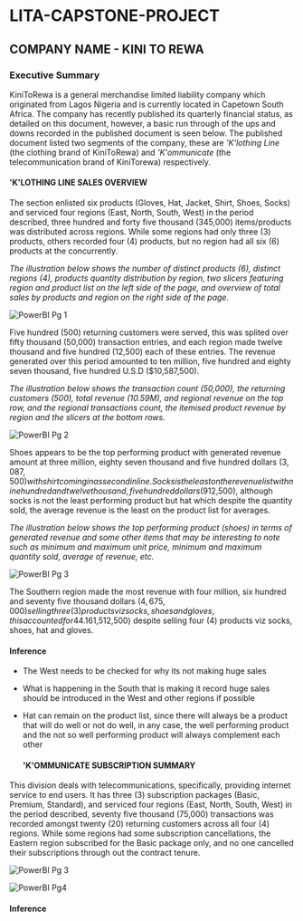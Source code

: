 # LITA-CAPSTONE-PROJECT
## COMPANY NAME - KINI TO REWA
### Executive Summary
KiniToRewa is a general merchandise limited liability company which originated from Lagos Nigeria and is currently located in Capetown South Africa.
The company has recently published its quarterly financial status, as detailed on this document, however, a basic run through of the ups and downs recorded in the published document is seen below.
The published document listed two segments of the company, these are *'K'lothing Line* (the clothing brand of KiniToRewa) and *'K'ommunicate* (the telecommunication brand of KiniTorewa) respectively. 

#### 'K'LOTHING LINE SALES OVERVIEW
The section enlisted six products (Gloves, Hat, Jacket, Shirt, Shoes, Socks) and serviced four regions (East, North, South, West) in the period described, three hundred and forty five thousand (345,000) items/products was distributed across regions. While some regions had only three (3) products, others recorded four (4) products, but no region had all six (6) products at the concurrently.

*The illustration below shows the number of distinct products (6), distinct regions (4), products quantity distribution by region, two slicers featuring region and product list on the left side of the page, and overview of total sales by products and region on the right side of the page.*

![PowerBI Pg 1](https://github.com/user-attachments/assets/24b5f0f2-87ff-4392-8f31-e3e9f2d9cc75)

Five hundred (500) returning customers were served, this was splited over fifty thousand (50,000) transaction entries, and each region made twelve thousand and five hundred (12,500) each of these entries. The revenue generated over this period amounted to ten million, five hundred and eighty seven thousand, five hundred U.S.D ($10,587,500).

*The illustration below shows the transaction count (50,000), the returning customers (500), total revenue (10.59M), and regional revenue on the top row, and the regional transactions count, the itemised product revenue by region and the slicers at the bottom rows.*

![PowerBI Pg 2](https://github.com/user-attachments/assets/b5e0a374-a68a-42af-82f5-c8dc59d5e6f5)

Shoes appears to be the top performing product with generated revenue amount at three million, eighty seven thousand and five hundred dollars ($3,087,500) with shirt coming in as second in line. Socks is the least on the revenue list with nine hundred and twelve thousand, five hundred dollars ($912,500), although socks is not the least performing product but hat which despite the quantity sold, the average revenue is the least on the product list for averages.

*The illustration below shows the top performing product (shoes) in terms of generated revenue and some other items that may be interesting to note such as minimum and maximum unit price, minimum and maximum quantity sold, average of revenue, etc.*

![PowerBI Pg 3](https://github.com/user-attachments/assets/18ec112f-aca4-4fc4-9619-c24f9f7c571e)

The Southern region made the most revenue with four million, six hundred and seventy five thousand dollars ($4,675,000) selling three (3) products viz socks, shoes and gloves, this accounted for 44.16% of the total revenue, while the Western region made the least revenue, one million, five hundred and twelve thousand, five hundred dollars ($1,512,500) despite selling four (4) products viz socks, shoes, hat and gloves.


#### Inference
- The West needs to be checked for why its not making huge sales
- What is happening in the South that is making it record huge sales should be introduced in the West and other regions if possible
- Hat can remain on the product list, since there will always be a product that will do well or not do well, in any case, the well performing product and the not so well performing product will always complement each other

  #### 'K'OMMUNICATE SUBSCRIPTION SUMMARY
This division deals with telecommunications, specifically, providing internet service to end users. It has three (3) subscription packages (Basic, Premium, Standard), and serviced four regions (East, North, South, West) in the period described, seventy five thousand (75,000) transactions was recorded amongst twenty (20) returning customers across all four (4) regions. While some regions had some subscription cancellations, the Eastern region subscribed for the Basic package only, and no one cancelled their subscriptions through out the contract tenure. 

![PowerBI Pg 3](https://github.com/user-attachments/assets/5fcae494-f494-46ee-a566-28fb323b2bf5)

![PowerBI Pg4](https://github.com/user-attachments/assets/00a09ca7-396d-40ce-9bf4-c137320ad11b)

#### Inference
